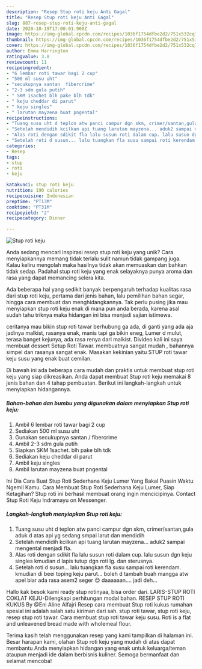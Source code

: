 ```yaml
---
description: "Resep Stup roti keju Anti Gagal"
title: "Resep Stup roti keju Anti Gagal"
slug: 887-resep-stup-roti-keju-anti-gagal
date: 2020-10-19T17:00:01.900Z
image: https://img-global.cpcdn.com/recipes/1036f1754dfbe2d2/751x532cq70/stup-roti-keju-foto-resep-utama.jpg
thumbnail: https://img-global.cpcdn.com/recipes/1036f1754dfbe2d2/751x532cq70/stup-roti-keju-foto-resep-utama.jpg
cover: https://img-global.cpcdn.com/recipes/1036f1754dfbe2d2/751x532cq70/stup-roti-keju-foto-resep-utama.jpg
author: Emma Harrington
ratingvalue: 3.8
reviewcount: 11
recipeingredient:
- "6 lembar roti tawar bagi 2 cup"
- "500 ml susu uht"
- "secukupnya santan  fibercrime"
- "2-3 sdm gula putih"
- " SKM 1sachet blh pake blh tdk"
- " keju cheddar di parut"
- " keju singles"
- " larutan mayzena buat pngental"
recipeinstructions:
- "Tuang susu uht d teplon atw panci campur dgn skm, crimer/santan,gula aduk d atas api yg sedang smpai larut dan mendidih"
- "Setelah mendidih kcilkan api tuang larutan mayzena... aduk2 sampai mengental menjadi fla."
- "Alas roti dengan sdikit fla lalu susun roti dalam cup. lalu susun dgn keju singles kmudian d lapis tutup dgn roti lg. dan sterusnya."
- "Setelah roti d susun... lalu tuangkan fla susu sampai roti kerendam. kmudian di beei toping keju parut... boleh d tambah buah mangga atw apel biar ada rasa asem2 seger 😊 daaaaaan.... jadi deh..."
categories:
- Resep
tags:
- stup
- roti
- keju

katakunci: stup roti keju 
nutrition: 190 calories
recipecuisine: Indonesian
preptime: "PT13M"
cooktime: "PT31M"
recipeyield: "2"
recipecategory: Dinner

---
```



![Stup roti keju](https://img-global.cpcdn.com/recipes/1036f1754dfbe2d2/751x532cq70/stup-roti-keju-foto-resep-utama.jpg)

Anda sedang mencari inspirasi resep stup roti keju yang unik? Cara menyiapkannya memang tidak terlalu sulit namun tidak gampang juga. Kalau keliru mengolah maka hasilnya tidak akan memuaskan dan bahkan tidak sedap. Padahal stup roti keju yang enak selayaknya punya aroma dan rasa yang dapat memancing selera kita.

Ada beberapa hal yang sedikit banyak berpengaruh terhadap kualitas rasa dari stup roti keju, pertama dari jenis bahan, lalu pemilihan bahan segar, hingga cara membuat dan menghidangkannya. Tak perlu pusing jika mau menyiapkan stup roti keju enak di mana pun anda berada, karena asal sudah tahu triknya maka hidangan ini bisa menjadi sajian istimewa.

ceritanya mau bikin stup roti tawar berhubung ga ada, di ganti yang ada aja jadinya malkist, rasanya enak, manis tapi ga bikin eneg, Lumer d mulut, terasa banget kejunya, ada rasa renya dari malkist. Divideo kali ini saya membuat dessert Setup Roti Tawar. membuatnya sangat mudah , bahannya simpel dan rasanya sangat enak. Masakan kekinian yaitu STUP roti tawar keju susu yang enak buat cemilan.


Di bawah ini ada beberapa cara mudah dan praktis untuk membuat stup roti keju yang siap dikreasikan. Anda dapat membuat Stup roti keju memakai 8 jenis bahan dan 4 tahap pembuatan. Berikut ini langkah-langkah untuk menyiapkan hidangannya.

<!--inarticleads1-->

##### Bahan-bahan dan bumbu yang digunakan dalam menyiapkan Stup roti keju:

1. Ambil 6 lembar roti tawar bagi 2 cup
1. Sediakan 500 ml susu uht
1. Gunakan secukupnya santan / fibercrime
1. Ambil 2-3 sdm gula putih
1. Siapkan  SKM 1sachet. blh pake blh tdk
1. Sediakan  keju cheddar di parut
1. Ambil  keju singles
1. Ambil  larutan mayzena buat pngental


Ini Dia Cara Buat Stup Roti Sederhana Keju Lumer Yang Bakal Puasin Waktu Ngemil Kamu. Cara Membuat Stup Roti Sederhana Keju Lumer, Siap Ketagihan? Stup roti ini berhasil membuat orang ingin mencicipinya. Contact Stup Roti Keju Indramayu on Messenger. 

<!--inarticleads2-->

##### Langkah-langkah menyiapkan Stup roti keju:

1. Tuang susu uht d teplon atw panci campur dgn skm, crimer/santan,gula aduk d atas api yg sedang smpai larut dan mendidih
1. Setelah mendidih kcilkan api tuang larutan mayzena... aduk2 sampai mengental menjadi fla.
1. Alas roti dengan sdikit fla lalu susun roti dalam cup. lalu susun dgn keju singles kmudian d lapis tutup dgn roti lg. dan sterusnya.
1. Setelah roti d susun... lalu tuangkan fla susu sampai roti kerendam. kmudian di beei toping keju parut... boleh d tambah buah mangga atw apel biar ada rasa asem2 seger 😊 daaaaaan.... jadi deh...


Hallo kak besok kami ready stup rotinyaa, bisa order dari. LARIS-STUP ROTI COKLAT KEJU-Dilengkapi perhitungan modal bahan. RESEP STUP ROTI KUKUS By @Eni Aline Alfajri Resep cara membuat Stup roti kukus rumahan spesial ini adalah salah satu kiriman dari sah. stup roti tawar, stup roti keju, resep stup roti tawar. Cara membuat stup roti tawar keju susu. Roti is a flat and unleavened bread made with wholemeal flour. 

Terima kasih telah menggunakan resep yang kami tampilkan di halaman ini. Besar harapan kami, olahan Stup roti keju yang mudah di atas dapat membantu Anda menyiapkan hidangan yang enak untuk keluarga/teman ataupun menjadi ide dalam berbisnis kuliner. Semoga bermanfaat dan selamat mencoba!
